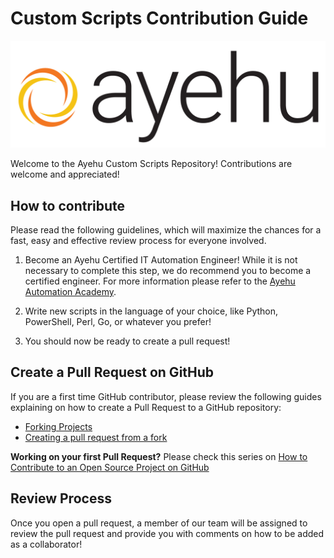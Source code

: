 # Custom Scripts Contribution Guide

![Ayehu Logo](AyehuLogo.png)

Welcome to the Ayehu Custom Scripts Repository! Contributions are welcome and appreciated!

## How to contribute
Please read the following guidelines, which will maximize the chances for a fast, easy and effective review process for everyone involved.

1. Become an Ayehu Certified IT Automation Engineer! While it is not necessary to complete this step, we do recommend you to become a certified engineer. For more information please refer to the [Ayehu Automation Academy](https://ayehu.com/resources/ayehu-automation-academy%20-/).

2. Write new scripts in the language of your choice, like Python, PowerShell, Perl, Go, or whatever you prefer!

3. You should now be ready to create a pull request!

## Create a Pull Request on GitHub

If you are a first time GitHub contributor, please review the following guides explaining on how to create a Pull Request to a GitHub repository:
* [Forking Projects](https://guides.github.com/activities/forking/)
* [Creating a pull request from a fork](https://help.github.com/articles/creating-a-pull-request-from-a-fork/)

**Working on your first Pull Request?** Please check this series on [How to Contribute to an Open Source Project on GitHub](https://egghead.io/series/how-to-contribute-to-an-open-source-project-on-github)

## Review Process
Once you open a pull request, a member of our team will be assigned to review the pull request and provide you with comments on how to be added as a collaborator!
